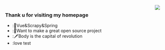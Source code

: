 <img align="right" src="https://github-readme-stats.vercel.app/api?username=Sameliya&show_icons=true&icon_color=CE1D2D&text_color=718096&bg_color=ffffff&hide_title=true" />

### Thank u for visiting my homepage

- :🎉Vue&Scrapy&Spring
- :📔Want to make a great open source project
- :🗡Body is the capital of revolution
- :love test
